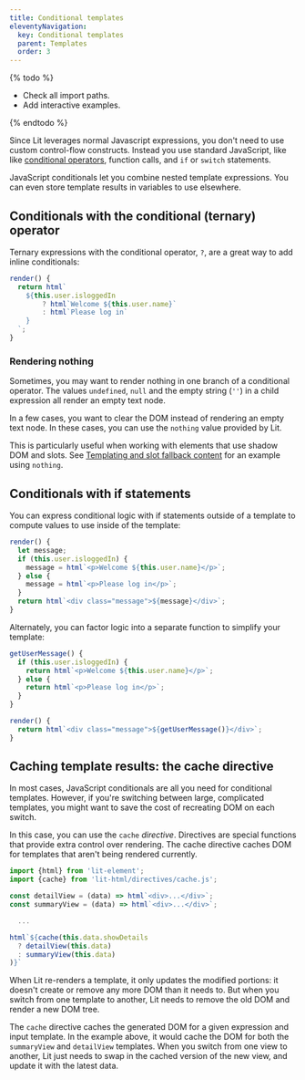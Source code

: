 ```yaml
---
title: Conditional templates
eleventyNavigation:
  key: Conditional templates
  parent: Templates
  order: 3
---
```


{% todo %}

- Check all import paths.
- Add interactive examples.

{% endtodo %}

Since Lit leverages normal Javascript expressions, you don't need to use custom control-flow constructs. Instead you use standard JavaScript, like like [conditional operators](https://developer.mozilla.org/en-US/docs/Web/JavaScript/Reference/Operators/Conditional_Operator), function calls, and `if` or `switch` statements.

JavaScript conditionals let you combine nested template expressions. You can even store template results in variables to use elsewhere.

## Conditionals with the conditional (ternary) operator

Ternary expressions with the conditional operator, `?`, are a great way to add inline conditionals:

```js
render() {
  return html`
    ${this.user.isloggedIn
        ? html`Welcome ${this.user.name}`
        : html`Please log in`
    }
  `;
}
```

### Rendering nothing

Sometimes, you may want to render nothing in one branch of a conditional operator. The values `undefined`, `null` and the empty string (`''`) in a child expression all render an empty text node.

In a few cases, you want to clear the DOM instead of rendering an empty text node. In these cases, you can use the `nothing` value provided by Lit.

This is particularly useful when working with elements that use shadow DOM and slots. See [Templating and slot fallback content](/guide/components/shadow-dom#templating-and-slot-fallback-content) for an example using `nothing`.

## Conditionals with if statements

You can express conditional logic with if statements outside of a template to compute values to use inside of the template:

```js
render() {
  let message;
  if (this.user.isloggedIn) {
    message = html`<p>Welcome ${this.user.name}</p>`;
  } else {
    message = html`<p>Please log in</p>`;
  }
  return html`<div class="message">${message}</div>`;
}
```

Alternately, you can factor logic into a separate function to simplify your template:

```js
getUserMessage() {
  if (this.user.isloggedIn) {
    return html`<p>Welcome ${this.user.name}</p>`;
  } else {
    return html`<p>Please log in</p>`;
  }
}

render() {
  return html`<div class="message">${getUserMessage()}</div>`;
}
```




## Caching template results: the cache directive

In most cases, JavaScript conditionals are all you need for conditional templates. However, if you're switching between large, complicated templates, you might want to save the cost of recreating DOM on each switch.

In this case, you can use the `cache` _directive_. Directives are special functions that provide extra control over rendering. The cache directive caches DOM for templates that aren't being rendered currently.

<!-- TODO: Check import paths -->

```js
import {html} from 'lit-element';
import {cache} from 'lit-html/directives/cache.js';

const detailView = (data) => html`<div>...</div>`;
const summaryView = (data) => html`<div>...</div>`;

  ...

html`${cache(this.data.showDetails
  ? detailView(this.data)
  : summaryView(this.data)
)}`
```

When Lit re-renders a template, it only updates the modified portions: it doesn't create or remove any more DOM than it needs to. But when you switch from one template to another, Lit needs to remove the old DOM and render a new DOM tree.

The `cache` directive caches the generated DOM for a given expression and input template. In the example above, it would cache the DOM for both the  `summaryView` and `detailView` templates. When you switch from one view to another, Lit just needs to swap in the cached version of the new view, and update it with the latest data.
